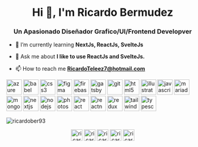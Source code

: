 <h1 align="center">Hi 👋, I'm Ricardo Bermudez</h1>
<h3 align="center">Un Apasionado Diseñador Grafico/UI/Frontend Developver</h3>

- 🌱 I’m currently learning **NextJs, ReactJs, SvelteJs**

- 💬 Ask me about **I like to use ReactJs and SvelteJs.**

- 📫 How to reach me **RicardoTeleez7@hotmail.com**

<p align="left"><img src="https://www.vectorlogo.zone/logos/microsoft_azure/microsoft_azure-icon.svg" alt="azure" width="40" height="40"/> <img src="https://www.vectorlogo.zone/logos/babeljs/babeljs-icon.svg" alt="babel" width="40" height="40"/> <img src="https://devicons.github.io/devicon/devicon.git/icons/css3/css3-original-wordmark.svg" alt="css3" width="40" height="40"/> <img src="https://www.vectorlogo.zone/logos/figma/figma-icon.svg" alt="figma" width="40" height="40"/> <img src="https://www.vectorlogo.zone/logos/firebase/firebase-icon.svg" alt="firebase" width="40" height="40"/> <img src="https://www.vectorlogo.zone/logos/gatsbyjs/gatsbyjs-icon.svg" alt="gatsby" width="40" height="40"/> <img src="https://www.vectorlogo.zone/logos/git-scm/git-scm-icon.svg" alt="git" width="40" height="40"/> <img src="https://devicons.github.io/devicon/devicon.git/icons/html5/html5-original-wordmark.svg" alt="html5" width="40" height="40"/> <img src="https://www.vectorlogo.zone/logos/adobe_illustrator/adobe_illustrator-icon.svg" alt="illustrator" width="40" height="40"/> <img src="https://devicons.github.io/devicon/devicon.git/icons/javascript/javascript-original.svg" alt="javascript" width="40" height="40"/> <img src="https://www.vectorlogo.zone/logos/mariadb/mariadb-icon.svg" alt="mariadb" width="40" height="40"/> <img src="https://devicons.github.io/devicon/devicon.git/icons/mongodb/mongodb-original-wordmark.svg" alt="mongodb" width="40" height="40"/> <img src="https://cdn.worldvectorlogo.com/logos/nextjs-3.svg" alt="nextjs" width="40" height="40"/> <img src="https://devicons.github.io/devicon/devicon.git/icons/nodejs/nodejs-original-wordmark.svg" alt="nodejs" width="40" height="40"/> <img src="https://devicons.github.io/devicon/devicon.git/icons/photoshop/photoshop-plain.svg" alt="photoshop" width="40" height="40"/> <img src="https://devicons.github.io/devicon/devicon.git/icons/react/react-original-wordmark.svg" alt="react" width="40" height="40"/> <img src="https://reactnative.dev/img/header_logo.svg" alt="reactnative" width="40" height="40"/> <img src="https://devicons.github.io/devicon/devicon.git/icons/redux/redux-original.svg" alt="redux" width="40" height="40"/> <img src="https://www.vectorlogo.zone/logos/tailwindcss/tailwindcss-icon.svg" alt="tailwind" width="40" height="40"/> <img src="https://devicons.github.io/devicon/devicon.git/icons/typescript/typescript-original.svg" alt="typescript" width="40" height="40"/></p><p><img align="center" src="https://github-readme-stats.vercel.app/api/top-langs/?username=ricardober93&layout=compact&hide=html" alt="ricardober93" /></p>

<p align="center">
<a href="https://twitter.com/ricardotellez7" target="blank"><img align="center" src="https://cdn.jsdelivr.net/npm/simple-icons@3.0.1/icons/twitter.svg" alt="ricardotellez7" height="30" width="30" /></a>
<a href="https://fb.com/ricardobtelle" target="blank"><img align="center" src="https://cdn.jsdelivr.net/npm/simple-icons@3.0.1/icons/facebook.svg" alt="ricardobtelle" height="30" width="30" /></a>
<a href="https://instagram.com/ricardotellez7" target="blank"><img align="center" src="https://cdn.jsdelivr.net/npm/simple-icons@3.0.1/icons/instagram.svg" alt="ricardotellez7" height="30" width="30" /></a>
<a href="https://dribbble.com/ricardo93" target="blank"><img align="center" src="https://cdn.jsdelivr.net/npm/simple-icons@3.0.1/icons/dribbble.svg" alt="ricardo93" height="30" width="30" /></a>
<a href="https://www.behance.net/ricardo93" target="blank"><img align="center" src="https://cdn.jsdelivr.net/npm/simple-icons@3.0.1/icons/behance.svg" alt="ricardo93" height="30" width="30" /></a>
</p>
